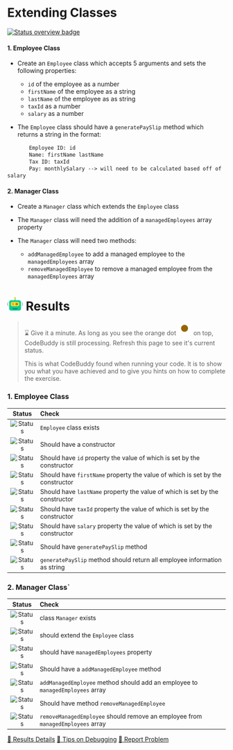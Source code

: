 # Extending Classes
[![Status overview badge](../../blob/badges/.github/badges/main/badge.svg)](#-results)


#### 1. Employee Class

- Create an `Employee` class which accepts 5 arguments and sets the following properties:

  - `id` of the employee as a number
  - `firstName` of the employee as a string
  - `lastName` of the employee as as string
  - `taxId` as a number
  - `salary` as a number

- The `Employee` class should have a `generatePaySlip` method which returns a string in the format:

```
       Employee ID: id
       Name: firstName lastName
       Tax ID: taxId
       Pay: monthlySalary --> will need to be calculated based off of salary
```

#### 2. Manager Class

- Create a `Manager` class which extends the `Employee` class

- The `Manager` class will need the addition of a `managedEmployees` array property

- The `Manager` class will need two methods:
  - `addManagedEmployee` to add a managed employee to the `managedEmployees` array
  - `removeManagedEmployee` to remove a managed employee from the `managedEmployees` array

[//]: # (autograding info start)
# <img src="https://github.com/DCI-EdTech/autograding-setup/raw/main/assets/bot-large.svg" alt="" data-canonical-src="https://github.com/DCI-EdTech/autograding-setup/raw/main/assets/bot-large.svg" height="31" /> Results
> ⌛ Give it a minute. As long as you see the orange dot ![processing](https://raw.githubusercontent.com/DCI-EdTech/autograding-setup/main/assets/processing.svg) on top, CodeBuddy is still processing. Refresh this page to see it's current status.
>
> This is what CodeBuddy found when running your code. It is to show you what you have achieved and to give you hints on how to complete the exercise.


### 1. Employee Class

|                 Status                  | Check                                                                                    |
| :-------------------------------------: | :--------------------------------------------------------------------------------------- |
| ![Status](../../blob/badges/.github/badges/main/status0.svg) | `Employee` class exists |
| ![Status](../../blob/badges/.github/badges/main/status1.svg) | Should have a constructor |
| ![Status](../../blob/badges/.github/badges/main/status2.svg) | Should have `id` property the value of which is set by the constructor |
| ![Status](../../blob/badges/.github/badges/main/status3.svg) | Should have `firstName` property the value of which is set by the constructor |
| ![Status](../../blob/badges/.github/badges/main/status4.svg) | Should have `lastName` property the value of which is set by the constructor |
| ![Status](../../blob/badges/.github/badges/main/status5.svg) | Should have `taxId` property the value of which is set by the constructor |
| ![Status](../../blob/badges/.github/badges/main/status6.svg) | Should have `salary` property the value of which is set by the constructor |
| ![Status](../../blob/badges/.github/badges/main/status7.svg) | Should have `generatePaySlip` method |
| ![Status](../../blob/badges/.github/badges/main/status8.svg) | `generatePaySlip` method should return all employee information as string |

### 2. Manager Class`

|                 Status                  | Check                                                                                    |
| :-------------------------------------: | :--------------------------------------------------------------------------------------- |
| ![Status](../../blob/badges/.github/badges/main/status9.svg) | class `Manager` exists |
| ![Status](../../blob/badges/.github/badges/main/status10.svg) | should extend the `Employee` class |
| ![Status](../../blob/badges/.github/badges/main/status11.svg) | should have `managedEmployees` property |
| ![Status](../../blob/badges/.github/badges/main/status12.svg) | Should have a `addManagedEmployee` method |
| ![Status](../../blob/badges/.github/badges/main/status13.svg) | `addManagedEmployee` method should add an employee to `managedEmployees` array |
| ![Status](../../blob/badges/.github/badges/main/status14.svg) | Should have method `removeManagedEmployee` |
| ![Status](../../blob/badges/.github/badges/main/status15.svg) | `removeManagedEmployee` should remove an employee from `managedEmployees` array |



[🔬 Results Details](../../actions)
[🐞 Tips on Debugging](https://github.com/DCI-EdTech/autograding-setup/wiki/How-to-work-with-CodeBuddy)
[📢 Report Problem](https://docs.google.com/forms/d/e/1FAIpQLSfS8wPh6bCMTLF2wmjiE5_UhPiOEnubEwwPLN_M8zTCjx5qbg/viewform?usp=pp_url&entry.652569746=PB-Classes-Exc-2)


[//]: # (autograding info end)
